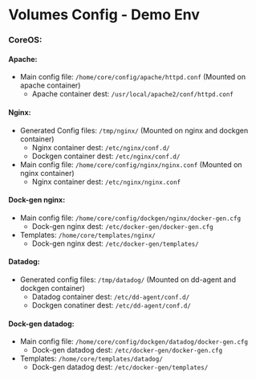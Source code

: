 # Volumes Config - Demo Env


### CoreOS:

#### Apache:

* Main config file: `/home/core/config/apache/httpd.conf` (Mounted on apache container)
    - Apache container dest: `/usr/local/apache2/conf/httpd.conf`

#### Nginx:

* Generated Config files: `/tmp/nginx/` (Mounted on nginx and dockgen container)
    - Nginx container dest: `/etc/nginx/conf.d/`
    - Dockgen container dest: `/etc/nginx/conf.d/`
* Main config file: `/home/core/config/nginx/nginx.conf` (Mounted on nginx container)
    - Nginx container dest: `/etc/nginx/nginx.conf`

#### Dock-gen nginx:

* Main config file: `/home/core/config/dockgen/nginx/docker-gen.cfg`
    - Dock-gen nginx dest: `/etc/docker-gen/docker-gen.cfg`
* Templates: `/home/core/templates/nginx/` 
    - Dock-gen nginx dest: `/etc/docker-gen/templates/`

#### Datadog:

* Generated config files: `/tmp/datadog/` (Mounted on dd-agent and dockgen  container)
    - Datadog container dest: `/etc/dd-agent/conf.d/`
    - Dockgen conatiner dest: `/etc/dd-agent/conf.d/`

#### Dock-gen datadog:

* Main config file: `/home/core/config/dockgen/datadog/docker-gen.cfg`
    - Dock-gen datadog dest: `/etc/docker-gen/docker-gen.cfg`
* Templates: `/home/core/templates/datadog/`
    - Dock-gen datadog dest: `/etc/docker-gen/templates/`
